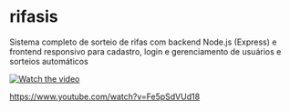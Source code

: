 # rifasis
Sistema completo de sorteio de rifas com backend Node.js (Express) e frontend responsivo para cadastro, login e gerenciamento de usuários e sorteios automáticos

[![Watch the video](https://https://img.youtube.com/vi/Fe5pSdVUd18/maxresdefault.jpg)](https://youtu.be/Fe5pSdVUd18)

https://www.youtube.com/watch?v=Fe5pSdVUd18
